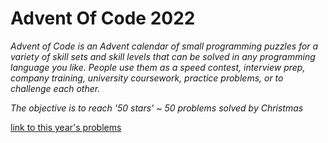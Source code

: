 # Advent Of Code 2022
*Advent of Code is an Advent calendar of small programming puzzles for a variety of skill sets and skill levels that can be solved in any programming language you like. People use them as a speed contest, interview prep, company training, university coursework, practice problems, or to challenge each other.*

*The objective is to reach '50 stars' ~ 50 problems solved by Christmas*

[link to this year's problems](https://adventofcode.com)

